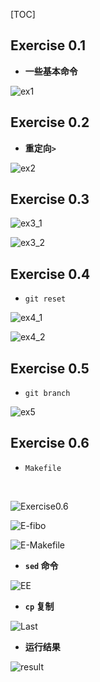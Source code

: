 [TOC]



## Exercise 0.1

- **一些基本命令**

![ex1](image/ex1_1.png)





## Exercise 0.2

- **重定向`>`**

![ex2](image/ex2.png)







## Exercise 0.3

![ex3_1](image/ex3_1.png)

![ex3_2](image/ex3_2.png)







## Exercise 0.4

- `git reset`

![ex4_1](image/ex4_1.png)

![ex4_2](image/ex4_2.png)







## Exercise 0.5

- `git branch`

![ex5](image/ex5.png)





## Exercise 0.6

- `Makefile`

​	

![Exercise0.6](image/Exercise0.6.png)



![E-fibo](image/E-fibo.png)

![E-Makefile](image/E-Makefile.png)

- **`sed` 命令**

![EE](image/EE.png)



- **`cp` 复制**

![Last](image/Last.png)



- **运行结果**

![result](image/result.png)